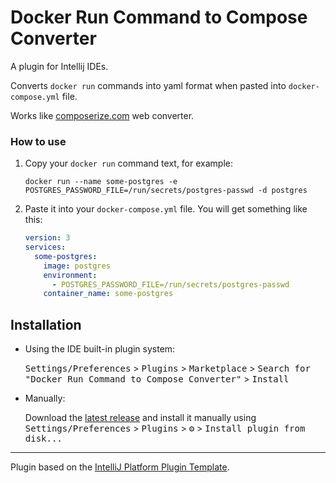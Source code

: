 # Docker Run Command to Compose Converter

A plugin for Intellij IDEs.
<!-- Plugin description -->
Converts `docker run` commands into yaml format when pasted into `docker-compose.yml` file. 

Works like [composerize.com](https://www.composerize.com/) web converter.

### How to use

1. Copy your `docker run` command text, for example:
   ```
   docker run --name some-postgres -e POSTGRES_PASSWORD_FILE=/run/secrets/postgres-passwd -d postgres
   ```

2. Paste it into your `docker-compose.yml` file. You will get something like this:

   ```yaml
   version: 3
   services:
     some-postgres:
       image: postgres
       environment:
         - POSTGRES_PASSWORD_FILE=/run/secrets/postgres-passwd
       container_name: some-postgres
   ```

<!-- Plugin description end -->

## Installation

- Using the IDE built-in plugin system:
  
  <kbd>Settings/Preferences</kbd> > <kbd>Plugins</kbd> > <kbd>Marketplace</kbd> > <kbd>Search for "Docker Run Command to Compose Converter"</kbd> >
  <kbd>Install</kbd>
  
- Manually:

  Download the [latest release](https://github.com/alx-mag/composerize-intellij-plugin/releases/latest) and install it manually using
  <kbd>Settings/Preferences</kbd> > <kbd>Plugins</kbd> > <kbd>⚙️</kbd> > <kbd>Install plugin from disk...</kbd>


---
Plugin based on the [IntelliJ Platform Plugin Template][template].

[template]: https://github.com/JetBrains/intellij-platform-plugin-template
[docs:plugin-description]: https://plugins.jetbrains.com/docs/intellij/plugin-user-experience.html#plugin-description-and-presentation
